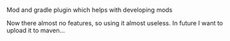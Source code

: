 Mod and gradle plugin which helps with developing mods


Now there almost no features, so using it almost useless.
In future I want to upload it to maven...